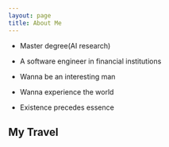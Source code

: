 ```yaml
---
layout: page
title: About Me 
---
```


- Master degree(AI research)

- A software engineer in financial institutions

- Wanna be an interesting man

- Wanna experience the world

- Existence precedes essence

<h2> My Travel </h2>  


